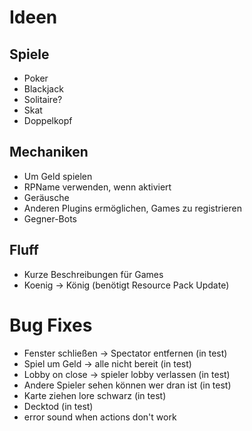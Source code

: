 # Ideen
## Spiele
* Poker
* Blackjack
* Solitaire?
* Skat
* Doppelkopf
## Mechaniken
* Um Geld spielen
* RPName verwenden, wenn aktiviert
* Geräusche
* Anderen Plugins ermöglichen, Games zu registrieren
* Gegner-Bots
## Fluff
* Kurze Beschreibungen für Games
* Koenig -> König (benötigt Resource Pack Update)
# Bug Fixes
* Fenster schließen -> Spectator entfernen (in test)
* Spiel um Geld -> alle nicht bereit (in test)
* Lobby on close -> spieler lobby verlassen (in test)
* Andere Spieler sehen können wer dran ist (in test)
* Karte ziehen lore schwarz (in test)
* Decktod (in test)
* error sound when actions don't work